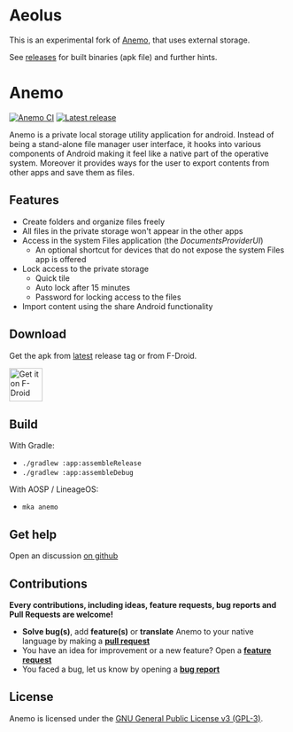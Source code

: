 # Aeolus

This is an experimental fork of [Anemo](https://github.com/2bllw8/anemo/), that uses external storage.

See [releases](https://github.com/nain-F49FF806/anemo-aeolus/releases) for built binaries (apk file) and further hints. 

# Anemo

[![Anemo CI](https://github.com/2bllw8/anemo/actions/workflows/main.yml/badge.svg)](https://github.com/2bllw8/anemo/actions/workflows/main.yml)
[![Latest release](https://img.shields.io/github/v/release/2bllw8/anemo?color=red&label=download)](https://github.com/2bllw8/anemo/releases/latest)

Anemo is a private local storage utility application for android.
Instead of being a stand-alone file manager user interface, it hooks into various components of
Android making it feel like a native part of the operative system.
Moreover it provides ways for the user to export contents from other apps and save them as files.

## Features

- Create folders and organize files freely
- All files in the private storage won't appear in the other apps
- Access in the system Files application (the _DocumentsProviderUI_)
    - An optional shortcut for devices that do not expose the system Files app is offered
- Lock access to the private storage
  - Quick tile
  - Auto lock after 15 minutes
  - Password for locking access to the files
- Import content using the share Android functionality

## Download

Get the apk from [latest](https://github.com/2bllw8/anemo/releases/latest) release tag or
from F-Droid.

[<img src="https://fdroid.gitlab.io/artwork/badge/get-it-on.png"
     alt="Get it on F-Droid"
     height="60">](https://f-droid.org/packages/exe.bbllw8.anemo/)

## Build

With Gradle:
- `./gradlew :app:assembleRelease`
- `./gradlew :app:assembleDebug`

With AOSP / LineageOS:
- `mka anemo`

## Get help

Open an discussion [on github](https://github.com/2bllw8/anemo/discussions/new?category=Q-A)

## Contributions

**Every contributions, including ideas, feature requests, bug reports and Pull Requests are welcome!**

- **Solve bug(s)**, add **feature(s)** or **translate** Anemo to your native language by making a **[pull request](https://help.github.com/articles/about-pull-requests/)**
- You have an idea for improvement or a new feature? Open a **[feature request](https://github.com/2bllw8/anemo/issues/new?assignees=&labels=enhancement&template=feature_request.yml&title=[Feature+request]+)**
- You faced a bug, let us know by opening a **[bug report](https://github.com/2bllw8/anemo/issues/new?assignees=&labels=bug&template=bug_report.yml&title=%5BBug%5D+)**

## License

Anemo is licensed under the [GNU General Public License v3 (GPL-3)](http://www.gnu.org/copyleft/gpl.html).
